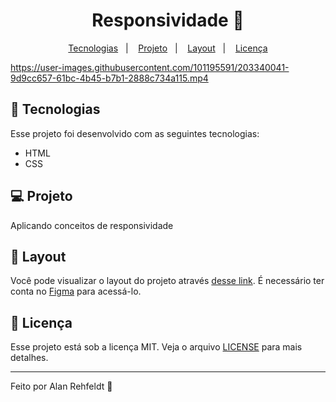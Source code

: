 <h1 align="center">
  Responsividade 🤳
</h1>

<p align="center">
  <a href="#-tecnologias">Tecnologias</a>&nbsp;&nbsp;&nbsp;|&nbsp;&nbsp;&nbsp;
  <a href="#-projeto">Projeto</a>&nbsp;&nbsp;&nbsp;|&nbsp;&nbsp;&nbsp;
  <a href="#-layout">Layout</a>&nbsp;&nbsp;&nbsp;|&nbsp;&nbsp;&nbsp;
  <a href="#memo-licença">Licença</a>
</p>

https://user-images.githubusercontent.com/101195591/203340041-9d9cc657-61bc-4b45-b7b1-2888c734a115.mp4

## 🚀 Tecnologias

Esse projeto foi desenvolvido com as seguintes tecnologias:

- HTML
- CSS

## 💻 Projeto

Aplicando conceitos de responsividade

## 🔖 Layout

Você pode visualizar o layout do projeto através [desse link](https://www.figma.com/file/qGCuz3yR7sNiCpTZ31kes7/Explorer-Stage-03-Projeto-03-(Copy)?node-id=203%3A1865&t=cRKvQGQMzOe93nEz-0). É necessário ter conta no [Figma](https://figma.com) para acessá-lo.

## :memo: Licença

Esse projeto está sob a licença MIT. Veja o arquivo [LICENSE](LICENSE.md) para mais detalhes.

---

Feito por Alan Rehfeldt :wave: 
